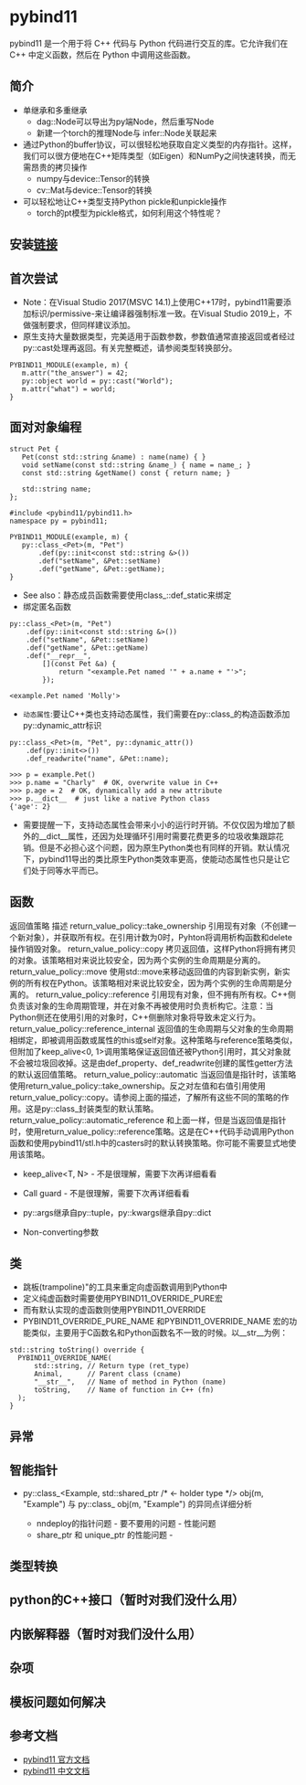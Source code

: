 # pybind11

pybind11 是一个用于将 C++ 代码与 Python 代码进行交互的库。它允许我们在 C++ 中定义函数，然后在 Python 中调用这些函数。

## 简介
+ 单继承和多重继承
  - dag::Node可以导出为py端Node，然后重写Node
  - 新建一个torch的推理Node与 infer::Node关联起来
+ 通过Python的buffer协议，可以很轻松地获取自定义类型的内存指针。这样，我们可以很方便地在C++矩阵类型（如Eigen）和NumPy之间快速转换，而无需昂贵的拷贝操作
  - numpy与device::Tensor的转换
  - cv::Mat与device::Tensor的转换
+ 可以轻松地让C++类型支持Python pickle和unpickle操作
  - torch的pt模型为pickle格式，如何利用这个特性呢？


## 安装[链接](https://charlottelive.github.io/pybind11-Chinese-docs/03.%E5%AE%89%E8%A3%85%E8%AF%B4%E6%98%8E.html)

## 首次尝试
+ Note：在Visual Studio 2017(MSVC 14.1)上使用C++17时，pybind11需要添加标识/permissive-来让编译器强制标准一致。在Visual Studio 2019上，不做强制要求，但同样建议添加。
+ 原生支持大量数据类型，完美适用于函数参数，参数值通常直接返回或者经过py::cast处理再返回。有关完整概述，请参阅类型转换部分。
 ```
 PYBIND11_MODULE(example, m) {
    m.attr("the_answer") = 42;
    py::object world = py::cast("World");
    m.attr("what") = world;
 }
 ```

## 面对对象编程
 ```
 struct Pet {
    Pet(const std::string &name) : name(name) { }
    void setName(const std::string &name_) { name = name_; }
    const std::string &getName() const { return name; }

    std::string name;
 };

 #include <pybind11/pybind11.h>
 namespace py = pybind11;

 PYBIND11_MODULE(example, m) {
    py::class_<Pet>(m, "Pet")
        .def(py::init<const std::string &>())
        .def("setName", &Pet::setName)
        .def("getName", &Pet::getName);
 } 
 ```
+ See also：静态成员函数需要使用class_::def_static来绑定
+ 绑定匿名函数
```
py::class_<Pet>(m, "Pet")
    .def(py::init<const std::string &>())
    .def("setName", &Pet::setName)
    .def("getName", &Pet::getName)
    .def("__repr__",
        [](const Pet &a) {
            return "<example.Pet named '" + a.name + "'>";
        });

<example.Pet named 'Molly'>
```
+ `动态属性`:要让C++类也支持动态属性，我们需要在py::class_的构造函数添加py::dynamic_attr标识
```
py::class_<Pet>(m, "Pet", py::dynamic_attr())
    .def(py::init<>())
    .def_readwrite("name", &Pet::name);

>>> p = example.Pet()
>>> p.name = "Charly"  # OK, overwrite value in C++
>>> p.age = 2  # OK, dynamically add a new attribute
>>> p.__dict__  # just like a native Python class
{'age': 2}
```
+ 需要提醒一下，支持动态属性会带来小小的运行时开销。不仅仅因为增加了额外的__dict__属性，还因为处理循环引用时需要花费更多的垃圾收集跟踪花销。但是不必担心这个问题，因为原生Python类也有同样的开销。默认情况下，pybind11导出的类比原生Python类效率更高，使能动态属性也只是让它们处于同等水平而已。

## 函数

返回值策略	描述
return_value_policy::take_ownership	引用现有对象（不创建一个新对象），并获取所有权。在引用计数为0时，Pyhton将调用析构函数和delete操作销毁对象。
return_value_policy::copy	拷贝返回值，这样Python将拥有拷贝的对象。该策略相对来说比较安全，因为两个实例的生命周期是分离的。
return_value_policy::move	使用std::move来移动返回值的内容到新实例，新实例的所有权在Python。该策略相对来说比较安全，因为两个实例的生命周期是分离的。
return_value_policy::reference	引用现有对象，但不拥有所有权。C++侧负责该对象的生命周期管理，并在对象不再被使用时负责析构它。注意：当Python侧还在使用引用的对象时，C++侧删除对象将导致未定义行为。
return_value_policy::reference_internal	返回值的生命周期与父对象的生命周期相绑定，即被调用函数或属性的this或self对象。这种策略与reference策略类似，但附加了keep_alive<0, 1>调用策略保证返回值还被Python引用时，其父对象就不会被垃圾回收掉。这是由def_property、def_readwrite创建的属性getter方法的默认返回值策略。
return_value_policy::automatic	当返回值是指针时，该策略使用return_value_policy::take_ownership。反之对左值和右值引用使用return_value_policy::copy。请参阅上面的描述，了解所有这些不同的策略的作用。这是py::class_封装类型的默认策略。
return_value_policy::automatic_reference	和上面一样，但是当返回值是指针时，使用return_value_policy::reference策略。这是在C++代码手动调用Python函数和使用pybind11/stl.h中的casters时的默认转换策略。你可能不需要显式地使用该策略。

+ keep_alive<T, N>	- 不是很理解，需要下次再详细看看

+ Call guard - 不是很理解，需要下次再详细看看

+ py::args继承自py::tuple，py::kwargs继承自py::dict

+ Non-converting参数

## 类
+ 跳板(trampoline)"的工具来重定向虚函数调用到Python中
+ 定义纯虚函数时需要使用PYBIND11_OVERRIDE_PURE宏
+ 而有默认实现的虚函数则使用PYBIND11_OVERRIDE
+ PYBIND11_OVERRIDE_PURE_NAME 和PYBIND11_OVERRIDE_NAME 宏的功能类似，主要用于C函数名和Python函数名不一致的时候。以__str__为例：
```
std::string toString() override {
  PYBIND11_OVERRIDE_NAME(
      std::string, // Return type (ret_type)
      Animal,      // Parent class (cname)
      "__str__",   // Name of method in Python (name)
      toString,    // Name of function in C++ (fn)
  );
}
```

## 异常

## 智能指针

+ py::class_<Example, std::shared_ptr<Example> /* <- holder type */> obj(m, "Example") 与 py::class_<Example> obj(m, "Example") 的异同点详细分析
  - nndeploy的指针问题 - 要不要用的问题 - 性能问题
  - share_ptr 和 unique_ptr 的性能问题 - 


## 类型转换

## python的C++接口（暂时对我们没什么用）

## 内嵌解释器（暂时对我们没什么用）

## 杂项

## 模板问题如何解决

## 参考文档
+ [pybind11 官方文档](https://pybind11.readthedocs.io/en/stable/)
+ [pybind11 中文文档](https://charlottelive.github.io/pybind11-Chinese-docs/)